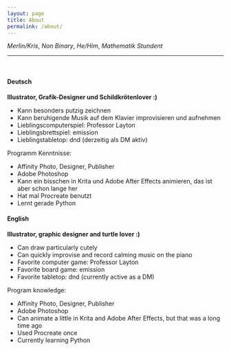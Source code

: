 ```yaml
---
layout: page
title: About
permalink: /about/
---
```


*Merlin/Kris*, 
*Non Binary*, 
*He/Him*, 
*Mathematik Stundent*

---
<br>

#### Deutsch

**Illustrator, Grafik-Designer und Schildkrötenlover :)**

- Kann besonders putzig zeichnen
- Kann beruhigende Musik auf dem Klavier improvisieren und aufnehmen
- Lieblingscomputerspiel: Professor Layton
- Lieblingsbrettspiel: emission
- Lieblingstabletop: dnd (derzeitig als DM aktiv)

Programm Kenntnisse:
- Affinity Photo, Designer, Publisher
- Adobe Photoshop
- Kann ein bisschen in Krita und Adobe After Effects animieren, das ist aber schon lange her
- Hat mal Procreate benutzt
- Lernt gerade Python

#### English

**Illustrator, graphic designer and turtle lover :)**

- Can draw particularly cutely
- Can quickly improvise and record calming music on the piano
- Favorite computer game: Professor Layton
- Favorite board game: emission
- Favorite tabletop: dnd (currently active as a DM)

Program knowledge:
- Affinity Photo, Designer, Publisher
- Adobe Photoshop
- Can animate a little in Krita and Adobe After Effects, but that was a long time ago
- Used Procreate once
- Currently learning Python

